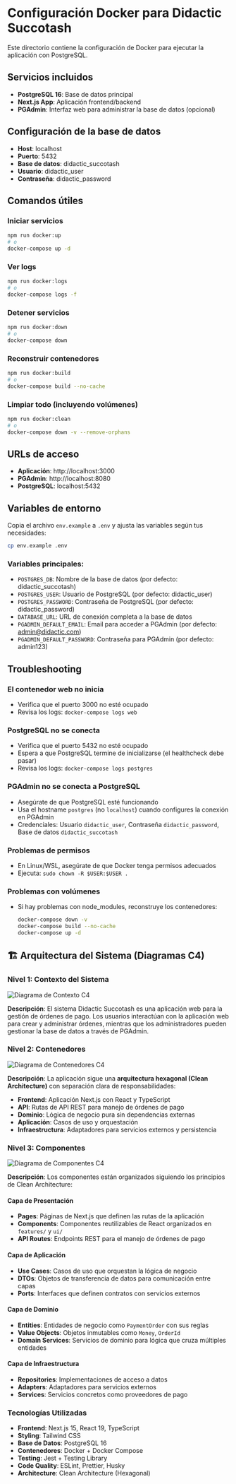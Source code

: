 # Configuración Docker para Didactic Succotash

Este directorio contiene la configuración de Docker para ejecutar la aplicación con PostgreSQL.

## Servicios incluidos

- **PostgreSQL 16**: Base de datos principal
- **Next.js App**: Aplicación frontend/backend
- **PGAdmin**: Interfaz web para administrar la base de datos (opcional)

## Configuración de la base de datos

- **Host**: localhost
- **Puerto**: 5432
- **Base de datos**: didactic_succotash
- **Usuario**: didactic_user
- **Contraseña**: didactic_password

## Comandos útiles

### Iniciar servicios

```bash
npm run docker:up
# o
docker-compose up -d
```

### Ver logs

```bash
npm run docker:logs
# o
docker-compose logs -f
```

### Detener servicios

```bash
npm run docker:down
# o
docker-compose down
```

### Reconstruir contenedores

```bash
npm run docker:build
# o
docker-compose build --no-cache
```

### Limpiar todo (incluyendo volúmenes)

```bash
npm run docker:clean
# o
docker-compose down -v --remove-orphans
```

## URLs de acceso

- **Aplicación**: http://localhost:3000
- **PGAdmin**: http://localhost:8080
- **PostgreSQL**: localhost:5432

## Variables de entorno

Copia el archivo `env.example` a `.env` y ajusta las variables según tus necesidades:

```bash
cp env.example .env
```

### Variables principales:

- `POSTGRES_DB`: Nombre de la base de datos (por defecto: didactic_succotash)
- `POSTGRES_USER`: Usuario de PostgreSQL (por defecto: didactic_user)
- `POSTGRES_PASSWORD`: Contraseña de PostgreSQL (por defecto: didactic_password)
- `DATABASE_URL`: URL de conexión completa a la base de datos
- `PGADMIN_DEFAULT_EMAIL`: Email para acceder a PGAdmin (por defecto: admin@didactic.com)
- `PGADMIN_DEFAULT_PASSWORD`: Contraseña para PGAdmin (por defecto: admin123)

## Troubleshooting

### El contenedor web no inicia

- Verifica que el puerto 3000 no esté ocupado
- Revisa los logs: `docker-compose logs web`

### PostgreSQL no se conecta

- Verifica que el puerto 5432 no esté ocupado
- Espera a que PostgreSQL termine de inicializarse (el healthcheck debe pasar)
- Revisa los logs: `docker-compose logs postgres`

### PGAdmin no se conecta a PostgreSQL

- Asegúrate de que PostgreSQL esté funcionando
- Usa el hostname `postgres` (no `localhost`) cuando configures la conexión en PGAdmin
- Credenciales: Usuario `didactic_user`, Contraseña `didactic_password`, Base de datos `didactic_succotash`

### Problemas de permisos

- En Linux/WSL, asegúrate de que Docker tenga permisos adecuados
- Ejecuta: `sudo chown -R $USER:$USER .`

### Problemas con volúmenes

- Si hay problemas con node_modules, reconstruye los contenedores:
  ```bash
  docker-compose down -v
  docker-compose build --no-cache
  docker-compose up -d
  ```

## 🏗️ Arquitectura del Sistema (Diagramas C4)

### Nivel 1: Contexto del Sistema

![Diagrama de Contexto C4](docs/c4-context-diagram.svg)

**Descripción**: El sistema Didactic Succotash es una aplicación web para la gestión de órdenes de pago. Los usuarios interactúan con la aplicación web para crear y administrar órdenes, mientras que los administradores pueden gestionar la base de datos a través de PGAdmin.

### Nivel 2: Contenedores

![Diagrama de Contenedores C4](docs/c4-container-diagram.svg)

**Descripción**: La aplicación sigue una **arquitectura hexagonal (Clean Architecture)** con separación clara de responsabilidades:

- **Frontend**: Aplicación Next.js con React y TypeScript
- **API**: Rutas de API REST para manejo de órdenes de pago
- **Dominio**: Lógica de negocio pura sin dependencias externas
- **Aplicación**: Casos de uso y orquestación
- **Infraestructura**: Adaptadores para servicios externos y persistencia

### Nivel 3: Componentes

![Diagrama de Componentes C4](docs/c4-component-diagram.svg)

**Descripción**: Los componentes están organizados siguiendo los principios de Clean Architecture:

#### Capa de Presentación

- **Pages**: Páginas de Next.js que definen las rutas de la aplicación
- **Components**: Componentes reutilizables de React organizados en `features/` y `ui/`
- **API Routes**: Endpoints REST para el manejo de órdenes de pago

#### Capa de Aplicación

- **Use Cases**: Casos de uso que orquestan la lógica de negocio
- **DTOs**: Objetos de transferencia de datos para comunicación entre capas
- **Ports**: Interfaces que definen contratos con servicios externos

#### Capa de Dominio

- **Entities**: Entidades de negocio como `PaymentOrder` con sus reglas
- **Value Objects**: Objetos inmutables como `Money`, `OrderId`
- **Domain Services**: Servicios de dominio para lógica que cruza múltiples entidades

#### Capa de Infraestructura

- **Repositories**: Implementaciones de acceso a datos
- **Adapters**: Adaptadores para servicios externos
- **Services**: Servicios concretos como proveedores de pago

### Tecnologías Utilizadas

- **Frontend**: Next.js 15, React 19, TypeScript
- **Styling**: Tailwind CSS
- **Base de Datos**: PostgreSQL 16
- **Contenedores**: Docker + Docker Compose
- **Testing**: Jest + Testing Library
- **Code Quality**: ESLint, Prettier, Husky
- **Architecture**: Clean Architecture (Hexagonal)
